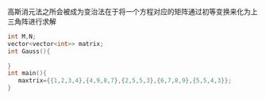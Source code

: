 高斯消元法之所会被成为变治法在于将一个方程对应的矩阵通过初等变换来化为上三角阵进行求解
```cpp
int M,N;
vector<vector<int>> matrix;
int Gauss(){
  
}
int main(){
   maxtrix={{1,2,3,4},{4,9,8,7},{2,5,5,3},{6,7,8,9},{5,5,4,3}};   
}
